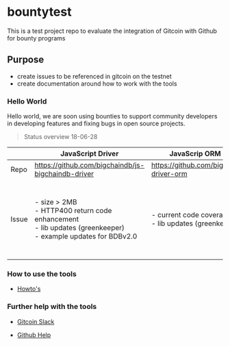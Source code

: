 # bountytest
This is a test project repo to evaluate the integration of Gitcoin with Github for bounty programs

## Purpose
- create issues to be referenced in gitcoin on the testnet
- create documentation around how to work with the tools

### Hello World
Hello world, we are soon using bounties to support community developers in developing features and fixing bugs in open source projects.

> Status overview 18-06-28

|       	| JavaScript Driver                                                                                                                	| JavaScrip ORM Driver                                        	| Java Driver                                                                                                                                           	| Python Driver                                                              	|
|-------	|----------------------------------------------------------------------------------------------------------------------------------	|-------------------------------------------------------------	|-------------------------------------------------------------------------------------------------------------------------------------------------------	|----------------------------------------------------------------------------	|
| Repo  	| https://github.com/bigchaindb/js-bigchaindb-driver                                                                               	| https://github.com/bigchaindb/js-driver-orm          	| https://github.com/authenteq/java-bigchaindb-driver                                                                                                   	| https://github.com/bigchaindb/bigchaindb-driver                            	|
| Issue 	| - size > 2MB <br/> - HTTP400 return code enhancement <br/> - lib updates (greenkeeper) <br/> - example updates for BDBv2.0 <br/> 	| - current code coverage 81% <br/> - lib updates (greenkeeper) <br/> 	| - fork authenteq java repo under bigchain <br/> - include Android <br/> - measure and increase code coverage > 95% <br/> - some failed tests <br/> - some nice-to-have enhancements <br/> - some broken build (travis) <br/>  	| - current implementation too complex <br/> - no spec or BEP for ORM <br/>  	|

### How to use the tools
- [Howto's](howto/howto.md)

### Further help with the tools 
- [Gitcoin Slack](https://gitcoin.co/slack)

- [Github Help](https://help.github.com/)


